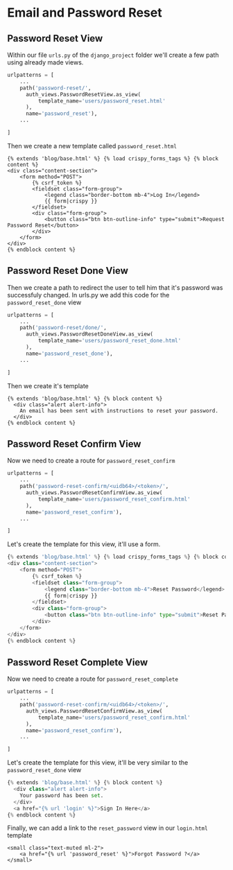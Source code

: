 # Email and Password Reset

## Password Reset View

Within our file `urls.py` of the `django_project` folder we'll create a few path using
already made views.

```py
urlpatterns = [
    ...
    path('password-reset/',
      auth_views.PasswordResetView.as_view(
          template_name='users/password_reset.html'
      ),
      name='password_reset'),
    ...

]
```

Then we create a new template called `password_reset.html`

```django
{% extends 'blog/base.html' %} {% load crispy_forms_tags %} {% block content %}
<div class="content-section">
    <form method="POST">
        {% csrf_token %}
        <fieldset class="form-group">
            <legend class="border-bottom mb-4">Log In</legend>
            {{ form|crispy }}
        </fieldset>
        <div class="form-group">
            <button class="btn btn-outline-info" type="submit">Request Password Reset</button>
        </div>
    </form>
</div>
{% endblock content %}
```

## Password Reset Done View

Then we create a path to redirect the user to tell him that it's password was successfuly changed.
In urls.py we add this code for the `password_reset_done` view

```py
urlpatterns = [
    ...
    path('password-reset/done/',
      auth_views.PasswordResetDoneView.as_view(
          template_name='users/password_reset_done.html'
      ),
      name='password_reset_done'),
    ...

]
```

Then we create it's template

```django
{% extends 'blog/base.html' %} {% block content %}
  <div class="alert alert-info">
    An email has been sent with instructions to reset your password.
  </div>
{% endblock content %}
```

## Password Reset Confirm View

Now we need to create a route for `password_reset_confirm`

```py
urlpatterns = [
    ...
    path('password-reset-confirm/<uidb64>/<token>/',
      auth_views.PasswordResetConfirmView.as_view(
          template_name='users/password_reset_confirm.html'
      ),
      name='password_reset_confirm'),
    ...

]
```

Let's create the template for this view, it'll use a form.

```py
{% extends 'blog/base.html' %} {% load crispy_forms_tags %} {% block content %}
<div class="content-section">
    <form method="POST">
        {% csrf_token %}
        <fieldset class="form-group">
            <legend class="border-bottom mb-4">Reset Password</legend>
            {{ form|crispy }}
        </fieldset>
        <div class="form-group">
            <button class="btn btn-outline-info" type="submit">Reset Password Now</button>
        </div>
    </form>
</div>
{% endblock content %}
```

## Password Reset Complete View

Now we need to create a route for `password_reset_complete`

```py
urlpatterns = [
    ...
    path('password-reset-confirm/<uidb64>/<token>/',
      auth_views.PasswordResetConfirmView.as_view(
          template_name='users/password_reset_confirm.html'
      ),
      name='password_reset_confirm'),
    ...

]
```

Let's create the template for this view, it'll be very similar to the `password_reset_done` view

```py
{% extends 'blog/base.html' %} {% block content %}
  <div class="alert alert-info">
    Your password has been set.
  </div>
  <a href="{% url 'login' %}">Sign In Here</a>
{% endblock content %}
```

Finally, we can add a link to the `reset_password` view in our `login.html` template

```django
<small class="text-muted ml-2">
    <a href="{% url 'password_reset' %}">Forgot Password ?</a>
</small>
```
